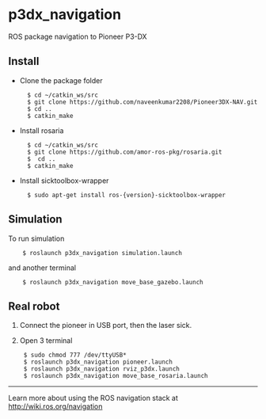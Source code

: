 # p3dx_navigation
ROS package navigation to Pioneer P3-DX

## Install
- Clone the package folder

		$ cd ~/catkin_ws/src
		$ git clone https://github.com/naveenkumar2208/Pioneer3DX-NAV.git
		$ cd ..
		$ catkin_make

- Install rosaria

		$ cd ~/catkin_ws/src
		$ git clone https://github.com/amor-ros-pkg/rosaria.git
		$  cd ..
		$ catkin_make

- Install sicktoolbox-wrapper

		$ sudo apt-get install ros-{version}-sicktoolbox-wrapper

## Simulation
To run simulation

		$ roslaunch p3dx_navigation simulation.launch

and another terminal

		$ roslaunch p3dx_navigation move_base_gazebo.launch

## Real robot
1. Connect the pioneer in USB port, then the laser sick.

2. Open 3 terminal

		$ sudo chmod 777 /dev/ttyUSB*
		$ roslaunch p3dx_navigation pioneer.launch
		$ roslaunch p3dx_navigation rviz_p3dx.launch
		$ roslaunch p3dx_navigation move_base_rosaria.launch

---

Learn more about using the ROS navigation stack at http://wiki.ros.org/navigation
